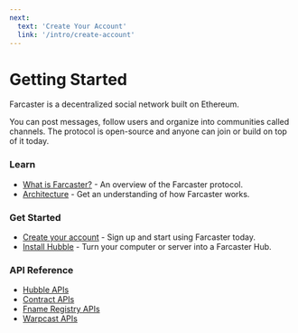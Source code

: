 ```yaml
---
next:
  text: 'Create Your Account'
  link: '/intro/create-account'
---
```


# Getting Started

Farcaster is a decentralized social network built on Ethereum.

You can post messages, follow users and organize into communities called channels. The protocol is open-source and anyone can join or build on top of it today.

### Learn

- [What is Farcaster?](./learn/what-is-farcaster/overview.md) - An overview of the Farcaster protocol.
- [Architecture](./learn/architecture/overview.md) - Get an understanding of how Farcaster works.

### Get Started

- [Create your account](./intro/create-account.md) - Sign up and start using Farcaster today.
- [Install Hubble](./hubble/install.md) - Turn your computer or server into a Farcaster Hub.

### API Reference

- [Hubble APIs](./reference/hubble/architecture.md)
- [Contract APIs](./reference/contracts/)
- [Fname Registry APIs](./reference/fname/api.md)
- [Warpcast APIs](/reference/warpcast/api)
